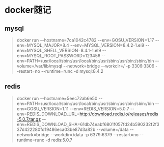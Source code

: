 # docker随记

## mysql

> docker run --hostname=7ca1042c4782 --env=GOSU_VERSION=1.17 --env=MYSQL_MAJOR=8.4 --env=MYSQL_VERSION=8.4.2-1.el9 --env=MYSQL_SHELL_VERSION=8.4.1-1.el9 --env=MYSQL_ROOT_PASSWORD=123456 --env=PATH=/usr/local/sbin:/usr/local/bin:/usr/sbin:/usr/bin:/sbin:/bin --volume=/var/lib/mysql --network=bridge --workdir=/ -p 3306:3306 --restart=no --runtime=runc -d mysql:8.4.2

## redis

> docker run --hostname=5eec72ab6e50 --env=PATH=/usr/local/sbin:/usr/local/bin:/usr/sbin:/usr/bin:/sbin:/bin --env=GOSU_VERSION=1.11 --env=REDIS_VERSION=5.0.7 --env=REDIS_DOWNLOAD_URL=http://download.redis.io/releases/redis-5.0.7.tar.gz --env=REDIS_DOWNLOAD_SHA=61db74eabf6801f057fd24b590232f2f337d422280fd19486eca03be87d3a82b --volume=/data --network=bridge --workdir=/data -p 6379:6379 --restart=no --runtime=runc -d redis:5.0.7